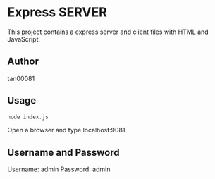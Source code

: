 # Express SERVER
This project contains a express server and client files with HTML and JavaScript.

## Author
tan00081

## Usage

```bash
node index.js
```

Open a browser and type localhost:9081

## Username and Password

Username: admin
Password: admin
